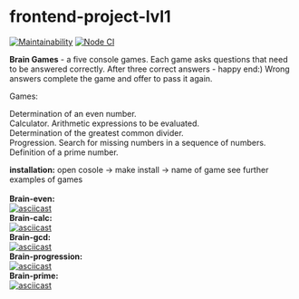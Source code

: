 # frontend-project-lvl1
[![Maintainability](https://api.codeclimate.com/v1/badges/a99a88d28ad37a79dbf6/maintainability)](https://codeclimate.com/github/codeclimate/codeclimate/maintainability)
[![Node CI](https://github.com/MariaChumerina/frontend-project-lvl1/workflows/Node%20CI/badge.svg)](https://github.com/MariaChumerina/frontend-project-lvl1/actions)

<b>Brain Games</b> - a five console games. Each game asks questions that need to be answered correctly. 
After three correct answers - happy end:) 
Wrong answers complete the game and offer to pass it again. 

Games:

Determination of an even number.<br/>
Calculator. Arithmetic expressions to be evaluated.<br/>
Determination of the greatest common divider.<br/>
Progression. Search for missing numbers in a sequence of numbers.<br/>
Definition of a prime number.<br/>

<b>installation:</b>
open cosole -> make install -> name of game
see further examples of games
<br/>
<br/>
<b>Brain-even:</b><br/>
[![asciicast](https://asciinema.org/a/r6gl7a4gSCKZHzVTbldgbIvE2.svg)](https://asciinema.org/a/r6gl7a4gSCKZHzVTbldgbIvE2)<br/>
<b>Brain-calc:</b><br/>
[![asciicast](https://asciinema.org/a/2pfDQZhwjh0342tOTsRhI7qeo.svg)](https://asciinema.org/a/2pfDQZhwjh0342tOTsRhI7qeo)<br/>
<b>Brain-gcd:</b><br/>
[![asciicast](https://asciinema.org/a/Up979flzA5CpDm9fqGdrDw6Bz.svg)](https://asciinema.org/a/Up979flzA5CpDm9fqGdrDw6Bz)<br/>
<b>Brain-progression:</b><br/>
[![asciicast](https://asciinema.org/a/YTw7oOC9FYHbzXvifCkx2dVdO.svg)](https://asciinema.org/a/YTw7oOC9FYHbzXvifCkx2dVdO)<br/>
<b>Brain-prime:</b><br/>
[![asciicast](https://asciinema.org/a/UNqqTzknEtakkLlUoPMfJt6Cp.svg)](https://asciinema.org/a/UNqqTzknEtakkLlUoPMfJt6Cp)
